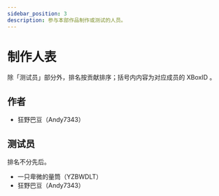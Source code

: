 ```yaml
---
sidebar_position: 3
description: 参与本部作品制作或测试的人员。
---
```


# 制作人表

除「测试员」部分外，排名按贡献排序；括号内内容为对应成员的 XBoxID 。

## 作者

- 狂野巴豆（Andy7343）

## 测试员

排名不分先后。

- 一只卑微的量筒（YZBWDLT）
- 狂野巴豆（Andy7343）

